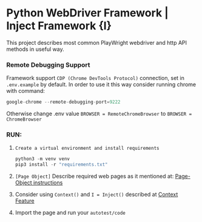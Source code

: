 # Python WebDriver Framework | Inject Framework {I}
This project describes most common PlayWright webdriver and http API methods in useful way. 

### Remote Debugging Support

Framework support `CDP (Chrome DevTools Protocol)` connection, set in `.env.example` by default. 
In order to use it this way consider running chrome with command:
```python
google-chrome --remote-debugging-port=9222
```

Otherwise change .env value `BROWSER = RemoteChromeBrowser` to `BROWSER = ChromeBrowser`


### RUN:
1. `Create a virtual environment and install requirements`
    ```python
    python3 -m venv venv
    pip3 install -r "requirements.txt"
    ```

2. `[Page Object]` Describe required web pages as it mentioned at:
   [Page-Object instructions](./framework/pages/readme.md)
3. Consider using `Context()` and `I = Inject()` described at [Context Feature](./framework/base/readme.md)
4. Import the page and run your `autotest/code`

<!-- TAGS: a1qa, A1QA, Itransition, autotests, Framework,  PlayWright, Selenium, Automation, Python -->
<!-- TAGS-END -->